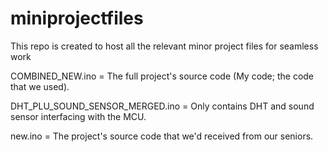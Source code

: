 # miniprojectfiles
This repo is created to host all the relevant minor project files for seamless work

COMBINED_NEW.ino = The full project's source code (My code; the code that we used).

DHT_PLU_SOUND_SENSOR_MERGED.ino = Only contains DHT and sound sensor interfacing with the MCU. 

new.ino = The project's source code that we'd received from our seniors.
